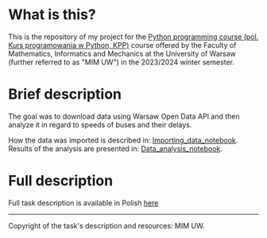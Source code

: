 # What is this?

This is the repository of my project for the [Python programming course (pol. Kurs programowania w Python, KPP)](https://usosweb.mimuw.edu.pl/kontroler.php?_action=katalog2/przedmioty/pokazPrzedmiot&prz_kod=1000-213bPYT) course offered by the Faculty of Mathematics, Informatics and Mechanics at the University of Warsaw (further referred to as "MIM UW") in the 2023/2024 winter semester.

# Brief description
The goal was to download data using Warsaw Open Data API and then analyze it in regard to speeds of buses and their delays.

How the data was imported is described in: [Importing_data_notebook](./Importing_data_notebook.ipynb).\
Results of the analysis are presented in: [Data_analysis_notebook](./Data_analysis_notebook.ipynb).

# Full description
Full task description is available in Polish [here](./task_desc.png)

---
Copyright of the task's description and resources: MIM UW.